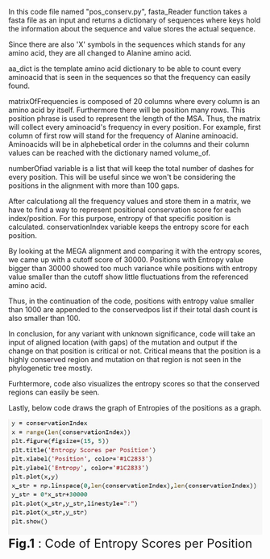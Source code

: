 

In this code file named "pos_conserv.py", fasta_Reader function takes a fasta file as an input and returns a dictionary of sequences where keys hold the information about the sequence and value stores the actual sequence. 

Since there are also 'X' symbols in the sequences which stands for any amino acid, they are all changed to Alanine amino acid. 

aa_dict is the template amino acid dictionary to be able to count every aminoacid that is seen in the sequences so that the frequency can easily found.

matrixOfFrequencies is composed of 20 columns where every column is an amino acid by itself. Furthermore there will be position many rows. This position phrase is used to represent the length of the MSA. Thus, the matrix will collect every aminoacid's frequency in every position. For example, first column of first row will stand for the frequency of Alanine aminoacid. Aminoacids will be in alphebetical order in the columns and their column values can be reached with the dictionary named volume_of.

numberOfiad variable is a list that will keep the total number of dashes for every position. This will be useful since we won't be considering the positions in the alignment with more than 100 gaps. 

After calculationg all the frequency values and store them in a matrix, we have to find a way to represent positional conservation score for each index/position. For this purpose, entropy of that specific position is calculated. conservationIndex variable keeps the entropy score for each position. 

By looking at the MEGA alignment and comparing it with the entropy scores, we came up with a cutoff score of 30000. Positions with Entropy value bigger than 30000 showed too much variance while positions with entropy value smaller than the cutoff show little fluctuations from the referenced amino acid. 

Thus, in the continuation of the code, positions with entropy value smaller than 1000 are appended to the conservedpos list if their total dash count is also smaller than 100.

In conclusion, for any variant with unknown significance, code will take an input of aligned location (with gaps) of the mutation and output if the change on that position is critical or not. Critical means that the position is a highly conserved region and mutation on that region is not seen in the phylogenetic tree mostly. 


Furhtermore, code also visualizes the entropy scores so that the conserved regions can easily be seen. 

Lastly, below code draws the graph of Entropies of the positions as a graph.

![codeForGraph](/codeForGraph.JPG) <font size="5">__Fig.1__ : Code of Entropy Scores per Position </font>

